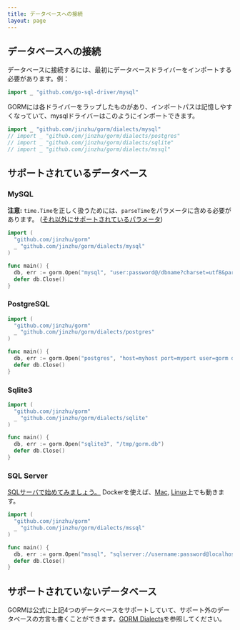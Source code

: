 ```yaml
---
title: データベースへの接続
layout: page
---
```

## データベースへの接続

データベースに接続するには、最初にデータベースドライバーをインポートする必要があります。例：

```go
import _ "github.com/go-sql-driver/mysql"
```

GORMには各ドライバーをラップしたものがあり、インポートパスは記憶しやすくなっていて、mysqlドライバーはこのようにインポートできます。

```go
import _ "github.com/jinzhu/gorm/dialects/mysql"
// import _ "github.com/jinzhu/gorm/dialects/postgres"
// import _ "github.com/jinzhu/gorm/dialects/sqlite"
// import _ "github.com/jinzhu/gorm/dialects/mssql"
```

## サポートされているデータベース

### MySQL

**注意:** `time.Time`を正しく扱うためには、`parseTime`をパラメータに含める必要があります。 ([それ以外にサポートされているパラメータ](https://github.com/go-sql-driver/mysql#parameters))

```go
import (
  "github.com/jinzhu/gorm"
  _ "github.com/jinzhu/gorm/dialects/mysql"
)

func main() {
  db, err := gorm.Open("mysql", "user:password@/dbname?charset=utf8&parseTime=True&loc=Local")
  defer db.Close()
}
```

### PostgreSQL

```go
import (
  "github.com/jinzhu/gorm"
  _ "github.com/jinzhu/gorm/dialects/postgres"
)

func main() {
  db, err := gorm.Open("postgres", "host=myhost port=myport user=gorm dbname=gorm password=mypassword")
  defer db.Close()
}
```

### Sqlite3

```go
import (
  "github.com/jinzhu/gorm"
  _ "github.com/jinzhu/gorm/dialects/sqlite"
)

func main() {
  db, err := gorm.Open("sqlite3", "/tmp/gorm.db")
  defer db.Close()
}
```

### SQL Server

[SQLサーバで始めてみましょう。](https://www.microsoft.com/en-us/sql-server/developer-get-started/go) Dockerを使えば、[Mac](https://sqlchoice.azurewebsites.net/en-us/sql-server/developer-get-started/go/mac/), [Linux](https://sqlchoice.azurewebsites.net/en-us/sql-server/developer-get-started/go/ubuntu/)上でも動きます。

```go
import (
  "github.com/jinzhu/gorm"
  _ "github.com/jinzhu/gorm/dialects/mssql"
)

func main() {
  db, err := gorm.Open("mssql", "sqlserver://username:password@localhost:1433?database=dbname")
  defer db.Close()
}
```

## サポートされていないデータベース

GORMは公式に上記4つのデータベースをサポートしていて、サポート外のデータベースの方言も書くことができます。[GORM Dialects](/docs/dialects.html)を参照してください。